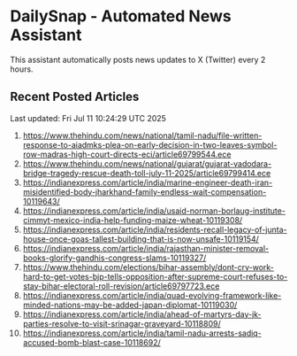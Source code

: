 # DailySnap - Automated News Assistant

This assistant automatically posts news updates to X (Twitter) every 2 hours.

## Recent Posted Articles

Last updated: Fri Jul 11 10:24:29 UTC 2025

1. https://www.thehindu.com/news/national/tamil-nadu/file-written-response-to-aiadmks-plea-on-early-decision-in-two-leaves-symbol-row-madras-high-court-directs-eci/article69799544.ece
2. https://www.thehindu.com/news/national/gujarat/gujarat-vadodara-bridge-tragedy-rescue-death-toll-july-11-2025/article69799414.ece
3. https://indianexpress.com/article/india/marine-engineer-death-iran-misidentified-body-jharkhand-family-endless-wait-compensation-10119643/
4. https://indianexpress.com/article/india/usaid-norman-borlaug-institute-cimmyt-mexico-india-help-funding-maize-wheat-10119308/
5. https://indianexpress.com/article/india/residents-recall-legacy-of-junta-house-once-goas-tallest-building-that-is-now-unsafe-10119154/
6. https://indianexpress.com/article/india/rajasthan-minister-removal-books-glorify-gandhis-congress-slams-10119327/
7. https://www.thehindu.com/elections/bihar-assembly/dont-cry-work-hard-to-get-votes-bjp-tells-opposition-after-supreme-court-refuses-to-stay-bihar-electoral-roll-revision/article69797723.ece
8. https://indianexpress.com/article/india/quad-evolving-framework-like-minded-nations-may-be-added-japan-diplomat-10119030/
9. https://indianexpress.com/article/india/ahead-of-martyrs-day-jk-parties-resolve-to-visit-srinagar-graveyard-10118809/
10. https://indianexpress.com/article/india/tamil-nadu-arrests-sadiq-accused-bomb-blast-case-10118692/
